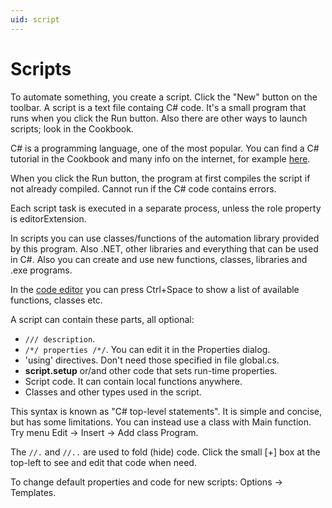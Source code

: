 ```yaml
---
uid: script
---
```


# Scripts

To automate something, you create a script. Click the "New" button on the toolbar. A script is a text file containg C# code. It's a small program that runs when you click the Run button. Also there are other ways to launch scripts; look in the Cookbook.

C# is a programming language, one of the most popular. You can find a C# tutorial in the Cookbook and many info on the internet, for example [here](https://docs.microsoft.com/en-us/dotnet/csharp/).

When you click the Run button, the program at first compiles the script if not already compiled. Cannot run if the C# code contains errors.

Each script task is executed in a separate process, unless the role property is editorExtension.

In scripts you can use classes/functions of the automation library provided by this program. Also .NET, other libraries and everything that can be used in C#. Also you can create and use new functions, classes, libraries and .exe programs.

In the [code editor](xref:code_editor) you can press Ctrl+Space to show a list of available functions, classes etc.

A script can contain these parts, all optional:
- ```/// description```.
- ```/*/ properties /*/```. You can edit it in the Properties dialog.
- 'using' directives. Don't need those specified in file global.cs.
- **script.setup** or/and other code that sets run-time properties.
- Script code. It can contain local functions anywhere.
- Classes and other types used in the script.

This syntax is known as "C# top-level statements". It is simple and concise, but has some limitations. You can instead use a class with Main function. Try menu Edit -> Insert -> Add class Program.

The ```//.``` and ```//..``` are used to fold (hide) code. Click the small [+] box at the top-left to see and edit that code when need. 

To change default properties and code for new scripts: Options -> Templates.
